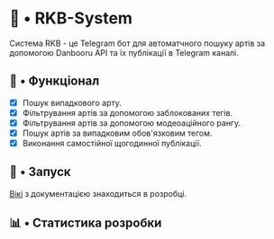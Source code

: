 # 🤖 • RKB-System

Система RKB - це Telegram бот для автоматчного пошуку артів за допомогою Danbooru API та їх публікації в Telegram каналі.

## 🧬 • Функціонал
- [x] Пошук випадкового арту.
- [x] Фільтрування артів за допомогою заблокованих тегів.
- [x] Фільтрування артів за допомогою модеоаційного рангу.
- [x] Пошук артів за випадковим обов'язковим тегом.
- [x] Виконання самостійної щогодинної публікації.

## 🚀 • Запуск
[Вікі](https://github.com/liubquanti/RKB-System/wiki) з документацією знаходиться в розробці.

## 📊 • Статистика розробки
